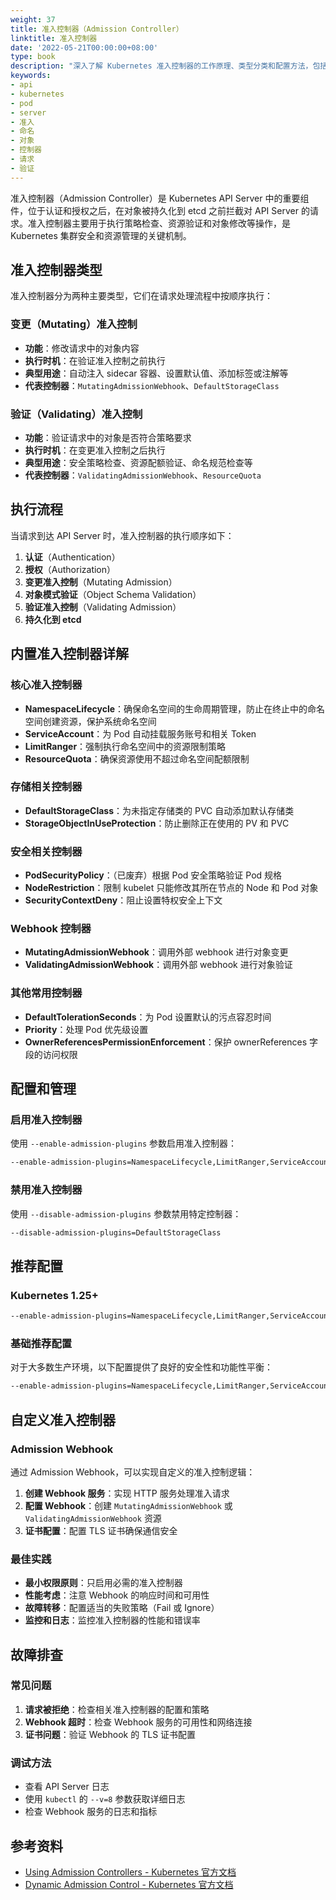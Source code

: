 ```yaml
---
weight: 37
title: 准入控制器（Admission Controller）
linktitle: 准入控制器
date: '2022-05-21T00:00:00+08:00'
type: book
description: "深入了解 Kubernetes 准入控制器的工作原理、类型分类和配置方法，包括变更和验证准入控制的详细说明，以及各种内置准入控制器的功能介绍和推荐配置。"
keywords:
- api
- kubernetes
- pod
- server
- 准入
- 命名
- 对象
- 控制器
- 请求
- 验证
---
```


准入控制器（Admission Controller）是 Kubernetes API Server 中的重要组件，位于认证和授权之后，在对象被持久化到 etcd 之前拦截对 API Server 的请求。准入控制器主要用于执行策略检查、资源验证和对象修改等操作，是 Kubernetes 集群安全和资源管理的关键机制。

## 准入控制器类型

准入控制器分为两种主要类型，它们在请求处理流程中按顺序执行：

### 变更（Mutating）准入控制

- **功能**：修改请求中的对象内容
- **执行时机**：在验证准入控制之前执行
- **典型用途**：自动注入 sidecar 容器、设置默认值、添加标签或注解等
- **代表控制器**：`MutatingAdmissionWebhook`、`DefaultStorageClass`

### 验证（Validating）准入控制

- **功能**：验证请求中的对象是否符合策略要求
- **执行时机**：在变更准入控制之后执行
- **典型用途**：安全策略检查、资源配额验证、命名规范检查等
- **代表控制器**：`ValidatingAdmissionWebhook`、`ResourceQuota`

## 执行流程

当请求到达 API Server 时，准入控制器的执行顺序如下：

1. **认证**（Authentication）
2. **授权**（Authorization）
3. **变更准入控制**（Mutating Admission）
4. **对象模式验证**（Object Schema Validation）
5. **验证准入控制**（Validating Admission）
6. **持久化到 etcd**

## 内置准入控制器详解

### 核心准入控制器

- **NamespaceLifecycle**：确保命名空间的生命周期管理，防止在终止中的命名空间创建资源，保护系统命名空间
- **ServiceAccount**：为 Pod 自动挂载服务账号和相关 Token
- **LimitRanger**：强制执行命名空间中的资源限制策略
- **ResourceQuota**：确保资源使用不超过命名空间配额限制

### 存储相关控制器

- **DefaultStorageClass**：为未指定存储类的 PVC 自动添加默认存储类
- **StorageObjectInUseProtection**：防止删除正在使用的 PV 和 PVC

### 安全相关控制器

- **PodSecurityPolicy**：（已废弃）根据 Pod 安全策略验证 Pod 规格
- **NodeRestriction**：限制 kubelet 只能修改其所在节点的 Node 和 Pod 对象
- **SecurityContextDeny**：阻止设置特权安全上下文

### Webhook 控制器

- **MutatingAdmissionWebhook**：调用外部 webhook 进行对象变更
- **ValidatingAdmissionWebhook**：调用外部 webhook 进行对象验证

### 其他常用控制器

- **DefaultTolerationSeconds**：为 Pod 设置默认的污点容忍时间
- **Priority**：处理 Pod 优先级设置
- **OwnerReferencesPermissionEnforcement**：保护 ownerReferences 字段的访问权限

## 配置和管理

### 启用准入控制器

使用 `--enable-admission-plugins` 参数启用准入控制器：

```bash
--enable-admission-plugins=NamespaceLifecycle,LimitRanger,ServiceAccount,DefaultStorageClass,DefaultTolerationSeconds,MutatingAdmissionWebhook,ValidatingAdmissionWebhook,ResourceQuota
```

### 禁用准入控制器

使用 `--disable-admission-plugins` 参数禁用特定控制器：

```bash
--disable-admission-plugins=DefaultStorageClass
```

## 推荐配置

### Kubernetes 1.25+

```bash
--enable-admission-plugins=NamespaceLifecycle,LimitRanger,ServiceAccount,TaintNodesByCondition,Priority,DefaultTolerationSeconds,DefaultStorageClass,StorageObjectInUseProtection,PersistentVolumeClaimResize,RuntimeClass,CertificateApproval,CertificateSigning,CertificateSubjectRestriction,DefaultIngressClass,MutatingAdmissionWebhook,ValidatingAdmissionWebhook,ResourceQuota
```

### 基础推荐配置

对于大多数生产环境，以下配置提供了良好的安全性和功能性平衡：

```bash
--enable-admission-plugins=NamespaceLifecycle,LimitRanger,ServiceAccount,DefaultStorageClass,DefaultTolerationSeconds,MutatingAdmissionWebhook,ValidatingAdmissionWebhook,ResourceQuota
```

## 自定义准入控制器

### Admission Webhook

通过 Admission Webhook，可以实现自定义的准入控制逻辑：

1. **创建 Webhook 服务**：实现 HTTP 服务处理准入请求
2. **配置 Webhook**：创建 `MutatingAdmissionWebhook` 或 `ValidatingAdmissionWebhook` 资源
3. **证书配置**：配置 TLS 证书确保通信安全

### 最佳实践

- **最小权限原则**：只启用必需的准入控制器
- **性能考虑**：注意 Webhook 的响应时间和可用性
- **故障转移**：配置适当的失败策略（Fail 或 Ignore）
- **监控和日志**：监控准入控制器的性能和错误率

## 故障排查

### 常见问题

1. **请求被拒绝**：检查相关准入控制器的配置和策略
2. **Webhook 超时**：检查 Webhook 服务的可用性和网络连接
3. **证书问题**：验证 Webhook 的 TLS 证书配置

### 调试方法

- 查看 API Server 日志
- 使用 `kubectl` 的 `--v=8` 参数获取详细日志
- 检查 Webhook 服务的日志和指标

## 参考资料

- [Using Admission Controllers - Kubernetes 官方文档](https://kubernetes.io/docs/reference/access-authn-authz/admission-controllers/)
- [Dynamic Admission Control - Kubernetes 官方文档](https://kubernetes.io/docs/reference/access-authn-authz/extensible-admission-controllers/)

